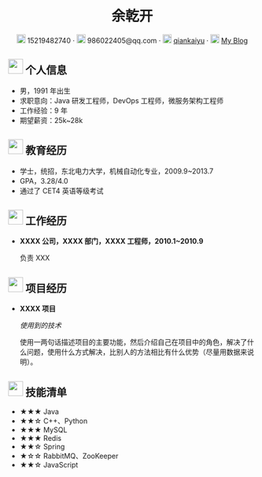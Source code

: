  <center>
     <h1>余乾开</h1>
     <div>
         <span>
             <img src="assets/phone-solid.svg" width="18px">
             15219482740
         </span>
         ·
         <span>
             <img src="assets/envelope-solid.svg" width="18px">
             986022405@qq.com
         </span>
         ·
         <span>
             <img src="assets/github-brands.svg" width="18px">
             <a href="https://github.com/qiankaiyu">qiankaiyu</a>
         </span>
         ·
         <span>
             <img src="assets/rss-solid.svg" width="18px">
             <a href="#">My Blog</a>
         </span>
     </div>
 </center>

 ## <img src="assets/info-circle-solid.svg" width="30px"> 个人信息 

 - 男，1991 年出生
 - 求职意向：Java 研发工程师，DevOps 工程师，微服务架构工程师
 - 工作经验：9 年
 - 期望薪资：25k~28k

## <img src="assets/graduation-cap-solid.svg" width="30px"> 教育经历

- 学士，统招，东北电力大学，机械自动化专业，2009.9~2013.7
- GPA，3.28/4.0
- 通过了 CET4 英语等级考试

## <img src="assets/briefcase-solid.svg" width="30px"> 工作经历

- **XXXX 公司，XXXX 部门，XXXX 工程师，2010.1~2010.9**

   负责 XXX

## <img src="assets/project-diagram-solid.svg" width="30px"> 项目经历

- **XXXX 项目**

  *使用到的技术*

  使用一两句话描述项目的主要功能，然后介绍自己在项目中的角色，解决了什么问题，使用什么方式解决，比别人的方法相比有什么优势（尽量用数据来说明）。

## <img src="assets/tools-solid.svg" width="30px"> 技能清单

- ★★★ Java
- ★★☆ C++、Python
- ★★★ MySQL
- ★★★ Redis
- ★★☆ Spring
- ★☆☆ RabbitMQ、ZooKeeper
- ★★☆ JavaScript
